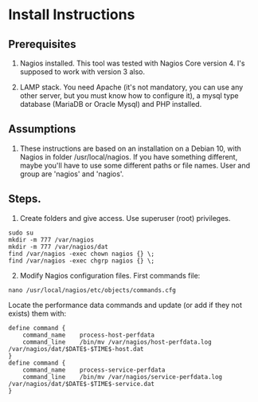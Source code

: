 # Install Instructions

## Prerequisites

1. Nagios installed.
   This tool was tested with Nagios Core version 4. I's supposed to work with version 3 also.
   
2. LAMP stack.
   You need Apache (it's not mandatory, you can use any other server, but you must know how to configure it), a mysql type database (MariaDB or Oracle Mysql) and PHP installed.
   
## Assumptions

1. These instructions are based on an installation on a Debian 10, with Nagios in folder /usr/local/nagios. If you have something different, maybe you'll have to use some different paths or file names. User and group are 'nagios' and 'nagios'.

## Steps.

1. Create folders and give access. Use superuser (root) privileges.
```
sudo su
mkdir -m 777 /var/nagios
mkdir -m 777 /var/nagios/dat
find /var/nagios -exec chown nagios {} \;
find /var/nagios -exec chgrp nagios {} \;
```
2. Modify Nagios configuration files. First commands file:
```
nano /usr/local/nagios/etc/objects/commands.cfg
```
Locate the performance data commands and update (or add if they not exists) them with:
```
define command {
    command_name    process-host-perfdata
    command_line    /bin/mv /var/nagios/host-perfdata.log /var/nagios/dat/$DATE$-$TIME$-host.dat
}
define command {
    command_name    process-service-perfdata
    command_line    /bin/mv /var/nagios/service-perfdata.log /var/nagios/dat/$DATE$-$TIME$-service.dat
}
```


